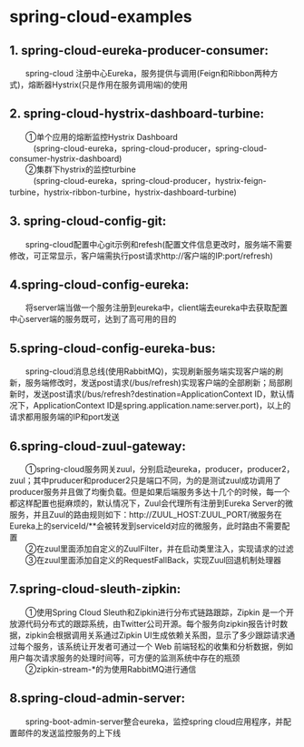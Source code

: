 # spring-cloud-examples

## 1. spring-cloud-eureka-producer-consumer:<br>
   &emsp;&emsp;spring-cloud 注册中心Eureka，服务提供与调用(Feign和Ribbon两种方式)，熔断器Hystrix(只是作用在服务调用端)的使用<br>
## 2. spring-cloud-hystrix-dashboard-turbine:<br>
   &emsp;&emsp;①单个应用的熔断监控Hystrix Dashboard<br>
   &emsp;&emsp;&emsp;(spring-cloud-eureka，spring-cloud-producer，spring-cloud-consumer-hystrix-dashboard)<br>
   &emsp;&emsp;②集群下hystrix的监控turbine<br>
   &emsp;&emsp;&emsp;(spring-cloud-eureka，spring-cloud-producer，hystrix-feign-turbine，hystrix-ribbon-turbine，hystrix-dashboard-turbine)<br>
## 3. spring-cloud-config-git:<br>
   &emsp;&emsp;spring-cloud配置中心git示例和refesh(配置文件信息更改时，服务端不需要修改，可正常显示，客户端需执行post请求http://客户端的IP:port/refresh)<br>
## 4.spring-cloud-config-eureka:<br>
   &emsp;&emsp;将server端当做一个服务注册到eureka中，client端去eureka中去获取配置中心server端的服务既可，达到了高可用的目的<br>
## 5.spring-cloud-config-eureka-bus:<br>
   &emsp;&emsp;spring-cloud消息总线(使用RabbitMQ)，实现刷新服务端实现客户端的刷新，服务端修改时，发送post请求(/bus/refresh)实现客户端的全部刷新；局部刷新时，发送post请求(/bus/refresh?destination=ApplicationContext ID，默认情况下，ApplicationContext ID是spring.application.name:server.port)，以上的请求都用服务端的IP和port发送<br>
## 6.spring-cloud-zuul-gateway:<br>
   &emsp;&emsp;①spring-cloud服务网关zuul，分别启动eureka，producer，producer2，zuul；其中pruducer和producer2只是端口不同，为的是测试zuul成功调用了producer服务并且做了均衡负载。但是如果后端服务多达十几个的时候，每一个都这样配置也挺麻烦的，默认情况下，Zuul会代理所有注册到Eureka Server的微服务，并且Zuul的路由规则如下：http://ZUUL_HOST:ZUUL_PORT/微服务在Eureka上的serviceId/**会被转发到serviceId对应的微服务，此时路由不需要配置<br>
   &emsp;&emsp;②在zuul里面添加自定义的ZuulFilter，并在启动类里注入，实现请求的过滤<br>
   &emsp;&emsp;③在zuul里面添加自定义的RequestFallBack，实现Zuul回退机制处理器<br>
## 7.spring-cloud-sleuth-zipkin:<br>
   &emsp;&emsp;①使用Spring Cloud Sleuth和Zipkin进行分布式链路跟踪，Zipkin 是一个开放源代码分布式的跟踪系统，由Twitter公司开源。每个服务向zipkin报告计时数据，zipkin会根据调用关系通过Zipkin UI生成依赖关系图，显示了多少跟踪请求通过每个服务，该系统让开发者可通过一个 Web 前端轻松的收集和分析数据，例如用户每次请求服务的处理时间等，可方便的监测系统中存在的瓶颈<br>
   &emsp;&emsp;②zipkin-stream-*的为使用RabbitMQ进行通信
## 8.spring-cloud-admin-server:<br>
   &emsp;&emsp;spring-boot-admin-server整合eureka，监控spring cloud应用程序，并配置邮件的发送监控服务的上下线<br>